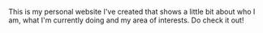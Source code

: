 This is my personal website I've created that shows a little bit about who I am, what I'm currently doing and my area of interests. Do check it out!  
